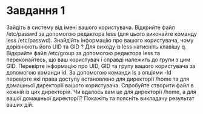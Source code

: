 # Завдання 1

Зайдіть в систему від імені вашого користувача. Відкрийте файл /etc/passwd за допомогою редактора less (для цього виконайте команду less /etc/passwd). Знайдійть інформацію про вашого користувача, чому дорівнюють його UID та GID ? Для виходу із less натисніть клавішу q. Відкрийте файл /etc/group за допомогою редактора less та переконайтесь, що ваш користувач і справді належить до групи з цим GID. Перевірте інформацію про UID, GID та групу вашого користувача за допомогою команди id. За допомогою команди ls з опціями -ld перевірте які права доступу встановлено для директорії /home та для домашньої директорії вашого користувача. Спробуйте створити файл в кожній із цих директорій. Чи вдалось вам це для директорії /home, а для вашої домашньої директорії? Покажіть та поясніть викладачу результат ваших дій.

